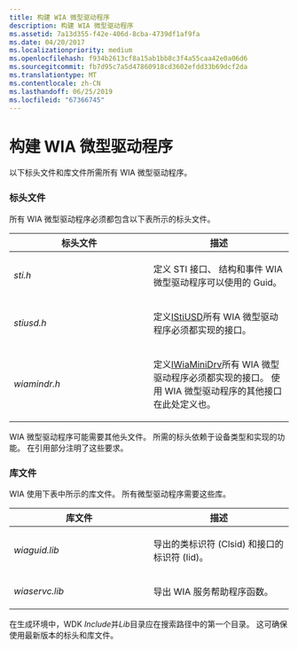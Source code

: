 ```yaml
---
title: 构建 WIA 微型驱动程序
description: 构建 WIA 微型驱动程序
ms.assetid: 7a13d355-f42e-406d-8cba-4739df1af9fa
ms.date: 04/20/2017
ms.localizationpriority: medium
ms.openlocfilehash: f934b2613cf8a15ab1bb8c3f4a55caa42e0a06d6
ms.sourcegitcommit: fb7d95c7a5d47860918cd3602efdd33b69dcf2da
ms.translationtype: MT
ms.contentlocale: zh-CN
ms.lasthandoff: 06/25/2019
ms.locfileid: "67366745"
---
```

# <a name="building-a-wia-minidriver"></a>构建 WIA 微型驱动程序





以下标头文件和库文件所需所有 WIA 微型驱动程序。

### <a name="header-files"></a>标头文件

所有 WIA 微型驱动程序必须都包含以下表所示的标头文件。

<table>
<colgroup>
<col width="50%" />
<col width="50%" />
</colgroup>
<thead>
<tr class="header">
<th>标头文件</th>
<th>描述</th>
</tr>
</thead>
<tbody>
<tr class="odd">
<td><p><em>sti.h</em></p></td>
<td><p>定义 STI 接口、 结构和事件 WIA 微型驱动程序可以使用的 Guid。</p></td>
</tr>
<tr class="even">
<td><p><em>stiusd.h</em></p></td>
<td><p>定义<a href="https://docs.microsoft.com/windows-hardware/drivers/ddi/content/_image/index" data-raw-source="[IStiUSD](https://docs.microsoft.com/windows-hardware/drivers/ddi/content/_image/index)">IStiUSD</a>所有 WIA 微型驱动程序必须都实现的接口。</p></td>
</tr>
<tr class="odd">
<td><p><em>wiamindr.h</em></p></td>
<td><p>定义<a href="https://docs.microsoft.com/windows-hardware/drivers/ddi/content/wiamindr_lh/nn-wiamindr_lh-iwiaminidrv" data-raw-source="[IWiaMiniDrv](https://docs.microsoft.com/windows-hardware/drivers/ddi/content/wiamindr_lh/nn-wiamindr_lh-iwiaminidrv)">IWiaMiniDrv</a>所有 WIA 微型驱动程序必须都实现的接口。 使用 WIA 微型驱动程序的其他接口在此处定义也。</p></td>
</tr>
</tbody>
</table>

 

WIA 微型驱动程序可能需要其他头文件。 所需的标头依赖于设备类型和实现的功能。 在引用部分注明了这些要求。

### <a name="library-files"></a>库文件

WIA 使用下表中所示的库文件。 所有微型驱动程序需要这些库。

<table>
<colgroup>
<col width="50%" />
<col width="50%" />
</colgroup>
<thead>
<tr class="header">
<th>库文件</th>
<th>描述</th>
</tr>
</thead>
<tbody>
<tr class="odd">
<td><p><em>wiaguid.lib</em></p></td>
<td><p>导出的类标识符 (Clsid) 和接口的标识符 (Iid)。</p></td>
</tr>
<tr class="even">
<td><p><em>wiaservc.lib</em></p></td>
<td><p>导出 WIA 服务帮助程序函数。</p></td>
</tr>
</tbody>
</table>

 

在生成环境中，WDK *Include*并*Lib*目录应在搜索路径中的第一个目录。 这可确保使用最新版本的标头和库文件。

 

 




